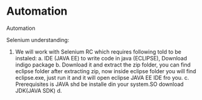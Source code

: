 # Automation
Automation

Selenium understanding:

1. We will work with Selenium RC which requires following told to be instaled:
a. IDE (JAVA EE) to write code in java (ECLIPSE), Download indigo package
b. Download it and extract the zip folder, you can find eclipse folder after extracting zip, now inside eclipse folder you will find eclipse.exe, just run it and it will open eclipse JAVA EE IDE fro you.
c. Prerequisites is JAVA shd be installe din your system.SO download JDK(JAVA SDK)
d. 
